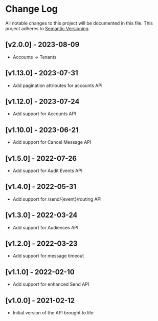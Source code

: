 # Change Log

All notable changes to this project will be documented in this file.
This project adheres to [Semantic Versioning](http://semver.org/).

## [v2.0.0] - 2023-08-09
- Accounts -> Tenants

## [v1.13.0] - 2023-07-31
- Add pagination attributes for accounts API

## [v1.12.0] - 2023-07-24
- Add support for Accounts API

## [v1.10.0] - 2023-06-21

- Add support for Cancel Message API

## [v1.5.0] - 2022-07-26

- Add support for Audit Events API

## [v1.4.0] - 2022-05-31

- Add support for /send/{event}/routing API

## [v1.3.0] - 2022-03-24

- Add support for Audiences API

## [v1.2.0] - 2022-03-23

- Add support for message timeout

## [v1.1.0] - 2022-02-10

- Add support for enhanced Send API

## [v1.0.0] - 2021-02-12

- Initial version of the API brought to life

